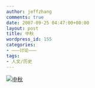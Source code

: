 ```yaml
---
author: jeffzhang
comments: true
date: 2007-09-25 04:47:00+00:00
layout: post
title: 中秋
wordpress_id: 155
categories:
- ———讨论———
tags:
- 人文/历史
---
```


[](http://photo.blog.sina.com.cn/showpic.html#blogid=57f943110100097b&url=http://static7.photo.sina.com.cn/orignal/57f94311ea8007826e576)[![中秋](http://simg.sinajs.cn/blog7style/images/common/sg_trans.gif)](http://photo.blog.sina.com.cn/showpic.html#blogid=57f943110100097b&url=http://static8.photo.sina.com.cn/orignal/57f943119f98ade048037)[](http://photo.blog.sina.com.cn/showpic.html#blogid=57f943110100097b&url=http://static5.photo.sina.com.cn/orignal/57f943111dc370a25d0a4)
